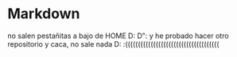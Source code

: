 # Markdown

no salen pestañitas a bajo de HOME D: D":
y he probado hacer otro repositorio y caca, no sale nada D: :(((((((((((((((((((((((((((((((((((((
